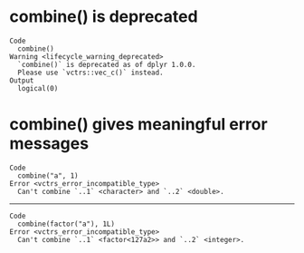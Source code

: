 # combine() is deprecated

    Code
      combine()
    Warning <lifecycle_warning_deprecated>
      `combine()` is deprecated as of dplyr 1.0.0.
      Please use `vctrs::vec_c()` instead.
    Output
      logical(0)

# combine() gives meaningful error messages

    Code
      combine("a", 1)
    Error <vctrs_error_incompatible_type>
      Can't combine `..1` <character> and `..2` <double>.

---

    Code
      combine(factor("a"), 1L)
    Error <vctrs_error_incompatible_type>
      Can't combine `..1` <factor<127a2>> and `..2` <integer>.

